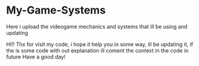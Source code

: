 # My-Game-Systems
Here i upload the videogame mechanics and systems that ill be using and updating

HI!! Thx for visit my code, i hope it help you in some way, ill be updating it, if the is some code with out explanation ill coment the context in the code in future
Have a good day!
